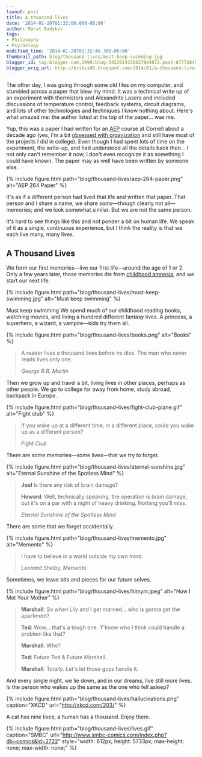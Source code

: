 ```yaml
---
layout: post
title: A thousand lives
date: '2014-01-20T01:32:00.000-08:00'
author: Marat Badykov
tags:
- Philosophy
- Psychology
modified_time: '2014-01-20T01:32:46.309-08:00'
thumbnail_path: blog/thousand-lives/must-keep-swimming.jpg
blogger_id: tag:blogger.com,1999:blog-5422014336627804072.post-6777284577987526229
blogger_orig_url: http://brikis98.blogspot.com/2014/01/a-thousand-lives.html
---
```


The other day, I was going through some old files on my computer, and stumbled 
across a paper that blew my mind. It was a technical write up of an experiment 
with thermistors and Alexandrite Lasers and included discussions of 
temperature control, feedback systems, circuit diagrams, and lots of other 
technologies and techniques I know nothing about. Here's what amazed me: the 
author listed at the top of the paper... was me. 

Yup, this was a paper I had written for an [AEP](http://www.aep.cornell.edu/) 
course at Cornell about a decade ago (yes, I'm a bit [obsessed with 
organization](https://it.badykov.com/writing/2011/07/23/obsessed-with-lists-how-i-organize-my/) 
and still have most of the projects I did in college). Even though I had spent 
lots of time on the experiment, the write-up, and had understood all the 
details back then... I not only can't remember it now, I don't even recognize 
it as something I could have known. The paper may as well have been written by 
someone else. 

{% include figure.html path="blog/thousand-lives/aep-264-paper.png" alt="AEP 264 Paper" %}

It's as if a different person had lived that life and written that paper. That 
person and I share a name; we share *some*&mdash;though clearly not 
all&mdash;memories; and we look somewhat similar. But we are not the same person. 

It's hard to see things like this and not ponder a bit on human life. We speak 
of it as a single, continuous experience, but I think the reality is that we 
each live many, many lives. 

## A Thousand Lives

We form our first memories&mdash;live our first life&mdash;around the age of 1 or 2. 
Only a few years later, those memories die from [childhood 
amnesia](http://en.wikipedia.org/wiki/Childhood_amnesia), and we start our 
next life. 

{% include figure.html path="blog/thousand-lives/must-keep-swimming.jpg" alt="Must keep swimming" %}

Must keep swimming We spend much of our childhood reading books, watching 
movies, and living a hundred different fantasy lives. A princess, a superhero, 
a wizard, a vampire&mdash;kids try them all. 

{% include figure.html path="blog/thousand-lives/books.png" alt="Books" %}

<blockquote>
  <p>
    A reader lives a thousand lives before he dies. The man who never reads 
    lives only one.
  </p>
  <cite>
    George R.R. Martin
  </cite>
</blockquote>

Then we grow up and travel a bit, living lives in other places, perhaps as 
other people. We go to college far away from home, study abroad, backpack in 
Europe. 

{% include figure.html path="blog/thousand-lives/fight-club-plane.gif" alt="Fight club" %}

<blockquote>
  <p>
    If you wake up at a different time, in a different place, could you wake up 
    as a different person?
  </p>
  <cite>Fight Club</cite>
</blockquote>

There are some memories&mdash;some lives&mdash;that we try to forget. 

{% include figure.html path="blog/thousand-lives/eternal-sunshine.jpg" alt="Eternal Sunshine of the Spotless Mind" %}

<blockquote>
  <p>
    <strong>Joel</strong> Is there any risk of brain damage?
  </p>
  <p>
    <strong>Howard</strong>: Well, technically speaking, the operation is brain damage, but 
    it's on a par with a night of heavy drinking. Nothing you'll miss. 
  </p>
  <cite>Eternal Sunshine of the Spotless Mind</cite>
</blockquote>

There are some that we forget accidentally. 

{% include figure.html path="blog/thousand-lives/memento.jpg" alt="Memento" %}

<blockquote>
  <p>I have to believe in a world outside my own mind.</p>
  <cite>Leonard Shelby, Memento</cite>
</blockquote>

Sometimes, we leave bits and pieces for our future selves. 

{% include figure.html path="blog/thousand-lives/himym.jpeg" alt="How I Met Your Mother" %}

<blockquote>
  <p><strong>Marshall</strong>: So when Lily and I get married... who is gonna get the apartment?</p>
  <p><strong>Ted</strong>: Wow... that's a tough one. Y'know who I think could handle a problem like that?</p>
  <p><strong>Marshall</strong>: Who?</p>
  <p><strong>Ted</strong>: Future Ted &amp; Future Marshall.</p>
  <p><strong>Marshall</strong>: Totally. Let's let those guys handle it.</p>
</blockquote>

And every single night, we lie down, and in our dreams, live still more lives. 
Is the person who wakes up the same as the one who fell asleep? 

{% include figure.html path="blog/thousand-lives/hallucinations.png" caption="XKCD" url="http://xkcd.com/203/" %}

A cat has nine lives; a human has a thousand. Enjoy them. 

{% include figure.html path="blog/thousand-lives/lives.gif" caption="SMBC" url="http://www.smbc-comics.com/index.php?db=comics&id=2722" style="width: 612px; height: 5733px; max-height: none; max-width: none;" %}


